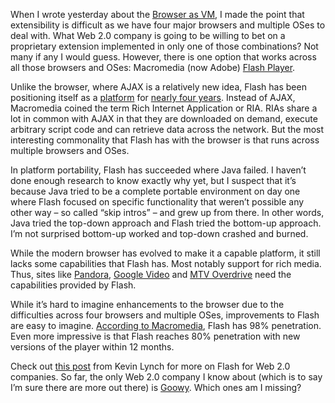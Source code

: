 When I wrote yesterday about the [Browser as
VM](http://devhawk.net/2006/02/02/browser-as-virtual-machine/), I
made the point that extensibility is difficult as we have four major
browsers and multiple OSes to deal with. What Web 2.0 company is going
to be willing to bet on a proprietary extension implemented in only one
of those combinations? Not many if any I would guess. However, there is
one option that works across all those browsers and OSes: Macromedia
(now Adobe) [Flash
Player](http://www.macromedia.com/software/flashplayer/).

Unlike the browser, where AJAX is a relatively new idea, Flash has been
positioning itself as a [platform](http://www.macromedia.com/platform/)
for [nearly four
years](http://download.macromedia.com/pub/flash/whitepapers/richclient.pdf).
Instead of AJAX, Macromedia coined the term Rich Internet Application or
RIA. RIAs share a lot in common with AJAX in that they are downloaded on
demand, execute arbitrary script code and can retrieve data across the
network. But the most interesting commonality that Flash has with the
browser is that runs across multiple browsers and OSes.

In platform portability, Flash has succeeded where Java failed. I
haven’t done enough research to know exactly why yet, but I suspect that
it’s because Java tried to be a complete portable environment on day one
where Flash focused on specific functionality that weren’t possible any
other way – so called “skip intros” – and grew up from there. In other
words, Java tried the top-down approach and Flash tried the bottom-up
approach. I’m not surprised bottom-up worked and top-down crashed and
burned.

While the modern browser has evolved to make it a capable platform, it
still lacks some capabilities that Flash has. Most notably support for
rich media. Thus, sites like [Pandora](http://www.pandora.com/), [Google
Video](http://video.google.com/) and [MTV
Overdrive](http://mtv.com/overdrive) need the capabilities provided by
Flash.

While it’s hard to imagine enhancements to the browser due to the
difficulties across four browsers and multiple OSes, improvements to
Flash are easy to imagine. [According to
Macromedia](http://www.macromedia.com/platform/whitepapers/platform_overview.pdf),
Flash has 98% penetration. Even more impressive is that Flash reaches
80% penetration with new versions of the player within 12 months.

Check out [this post](http://www.klynch.com/archives/000082.html) from
Kevin Lynch for more on Flash for Web 2.0 companies. So far, the only
Web 2.0 company I know about (which is to say I’m sure there are more
out there) is [Goowy](http://www.goowy.com/). Which ones am I missing?
